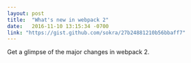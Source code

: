 ```yaml
---
layout: post
title:  "What's new in webpack 2"
date:   2016-11-10 13:15:34 -0700
link: "https://gist.github.com/sokra/27b24881210b56bbaff7"
---
```


Get a glimpse of the major changes in webpack 2.